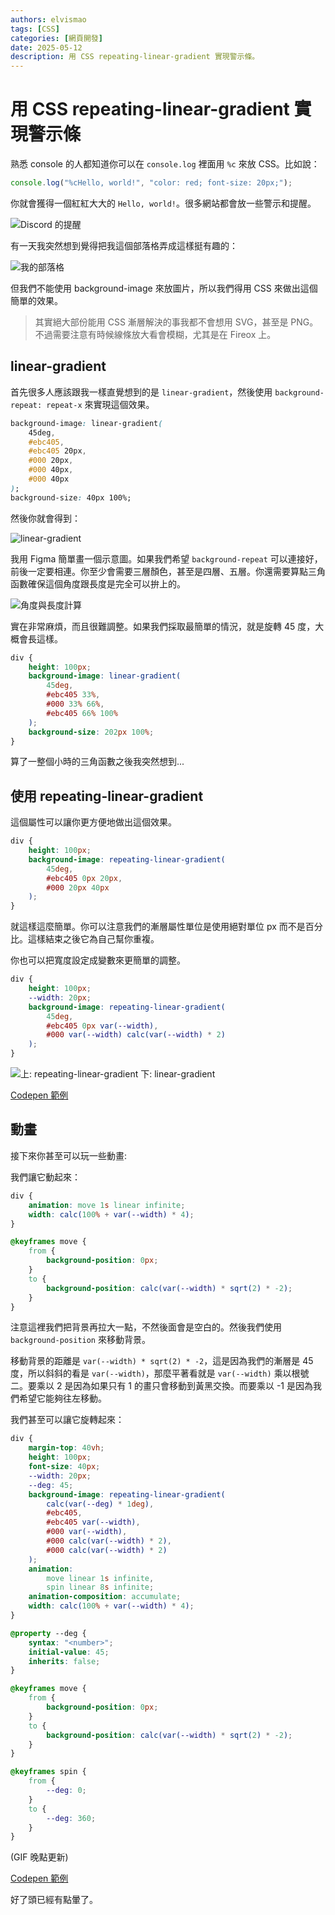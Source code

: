 ```yaml
---
authors: elvismao
tags: [CSS]
categories: [網頁開發]
date: 2025-05-12
description: 用 CSS repeating-linear-gradient 實現警示條。
---
```


# 用 CSS repeating-linear-gradient 實現警示條

熟悉 console 的人都知道你可以在 `console.log` 裡面用 `%c` 來放 CSS。比如說：

```js
console.log("%cHello, world!", "color: red; font-size: 20px;");
```

你就會獲得一個紅紅大大的 `Hello, world!`。很多網站都會放一些警示和提醒。

![Discord 的提醒](discord.webp)

有一天我突然想到覺得把我這個部落格弄成這樣挺有趣的：

![我的部落格](emtech.webp)

但我們不能使用 background-image 來放圖片，所以我們得用 CSS 來做出這個簡單的效果。

> 其實絕大部份能用 CSS 漸層解決的事我都不會想用 SVG，甚至是 PNG。不過需要注意有時候線條放大看會模糊，尤其是在 Fireox 上。

## linear-gradient

首先很多人應該跟我一樣直覺想到的是 `linear-gradient`，然後使用 `background-repeat: repeat-x` 來實現這個效果。

```css
background-image: linear-gradient(
    45deg,
    #ebc405,
    #ebc405 20px,
    #000 20px,
    #000 40px,
    #000 40px
);
background-size: 40px 100%;
```

然後你就會得到：

![linear-gradient](ahh.webp)

我用 Figma 簡單畫一個示意圖。如果我們希望 `background-repeat` 可以連接好，前後一定要相連。你至少會需要三層顏色，甚至是四層、五層。你還需要算點三角函數確保這個角度跟長度是完全可以拚上的。

![角度與長度計算](figma.webp)

實在非常麻煩，而且很難調整。如果我們採取最簡單的情況，就是旋轉 45 度，大概會長這樣。

```css
div {
    height: 100px;
    background-image: linear-gradient(
        45deg,
        #ebc405 33%,
        #000 33% 66%,
        #ebc405 66% 100%
    );
    background-size: 202px 100%;
}
```

算了一整個小時的三角函數之後我突然想到...

## 使用 repeating-linear-gradient

這個屬性可以讓你更方便地做出這個效果。

```css
div {
    height: 100px;
    background-image: repeating-linear-gradient(
        45deg,
        #ebc405 0px 20px,
        #000 20px 40px
    );
}
```

就這樣這麼簡單。你可以注意我們的漸層屬性單位是使用絕對單位 px 而不是百分比。這樣結束之後它為自己幫你重複。

你也可以把寬度設定成變數來更簡單的調整。

```css
div {
    height: 100px;
    --width: 20px;
    background-image: repeating-linear-gradient(
        45deg,
        #ebc405 0px var(--width),
        #000 var(--width) calc(var(--width) * 2)
    );
}
```

![上: repeating-linear-gradient 下: linear-gradient](result.webp)

[Codepen 範例](https://codepen.io/edit-mr/pen/XJJYEZa)

## 動畫

接下來你甚至可以玩一些動畫:

我們讓它動起來：

```css
div {
    animation: move 1s linear infinite;
    width: calc(100% + var(--width) * 4);
}

@keyframes move {
    from {
        background-position: 0px;
    }
    to {
        background-position: calc(var(--width) * sqrt(2) * -2);
    }
}
```

注意這裡我們把背景再拉大一點，不然後面會是空白的。然後我們使用 `background-position` 來移動背景。

移動背景的距離是 `var(--width) * sqrt(2) * -2`，這是因為我們的漸層是 45 度，所以斜斜的看是 `var(--width)`，那麼平著看就是 `var(--width)` 乘以根號二。要乘以 2 是因為如果只有 1 的畫只會移動到黃黑交換。而要乘以 -1 是因為我們希望它能夠往左移動。

我們甚至可以讓它旋轉起來：

```css
div {
    margin-top: 40vh;
    height: 100px;
    font-size: 40px;
    --width: 20px;
    --deg: 45;
    background-image: repeating-linear-gradient(
        calc(var(--deg) * 1deg),
        #ebc405,
        #ebc405 var(--width),
        #000 var(--width),
        #000 calc(var(--width) * 2),
        #000 calc(var(--width) * 2)
    );
    animation:
        move linear 1s infinite,
        spin linear 8s infinite;
    animation-composition: accumulate;
    width: calc(100% + var(--width) * 4);
}

@property --deg {
    syntax: "<number>";
    initial-value: 45;
    inherits: false;
}

@keyframes move {
    from {
        background-position: 0px;
    }
    to {
        background-position: calc(var(--width) * sqrt(2) * -2);
    }
}

@keyframes spin {
    from {
        --deg: 0;
    }
    to {
        --deg: 360;
    }
}
```

(GIF 晚點更新)

[Codepen 範例](https://codepen.io/edit-mr/pen/qEEQMMp)

好了頭已經有點暈了。
